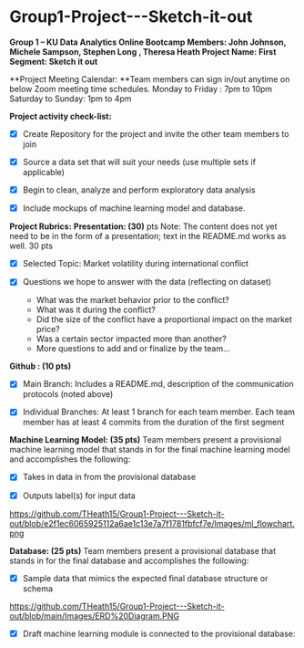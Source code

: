 # Group1-Project---Sketch-it-out
**Group 1 – KU Data Analytics Online Bootcamp
Members: John Johnson,  Michele Sampson, Stephen Long , Theresa Heath
Project Name: First Segment: Sketch it out**

**Project Meeting Calendar: **Team members can sign in/out anytime on below Zoom meeting time schedules. 
Monday to Friday : 7pm to 10pm 
Saturday to Sunday: 1pm to 4pm

**Project activity check-list:**

- [x] Create Repository for the project and invite the other team members to join

- [x] Source a data set that will suit your needs (use multiple sets if applicable)

- [x] Begin to clean, analyze and perform exploratory data analysis 

- [x] Include mockups of machine learning model and database.

**Project Rubrics:**
**Presentation: (30)** pts Note: The content does not yet need to be in the form of a presentation; text in the README.md works as well. 30 pts

- [x] Selected Topic: Market volatility during international conflict

- [x] Questions we hope to answer with the data (reflecting on dataset)
	 - What was the market behavior prior to the conflict? 
	 - What was it during the conflict?  
	 - Did the size of the conflict have a proportional impact on the market price?
	 - Was a certain sector impacted more than another?
	 - More questions to add and or finalize by the team…
	     
	

**Github :  (10 pts)**

- [x] Main Branch: Includes a README.md, description of the communication protocols (noted above)

- [x] Individual Branches: At least 1 branch for each team member. Each team member has at least 4 commits from the duration of the first segment

**Machine Learning Model: (35 pts)** Team members present a provisional machine learning model that stands in for the final machine learning model and accomplishes the following: 

- [x] Takes in data in from the provisional database

- [x] Outputs label(s) for input data

https://github.com/THeath15/Group1-Project---Sketch-it-out/blob/e2f1ec6065925112a6ae1c13e7a7f1781fbfcf7e/Images/ml_flowchart.png

**Database: (25 pts)**  Team members present a provisional database that stands in for the final database and accomplishes the following:

- [x] Sample data that mimics the expected final database structure or schema 

https://github.com/THeath15/Group1-Project---Sketch-it-out/blob/main/Images/ERD%20Diagram.PNG

- [x] Draft machine learning module is connected to the provisional database:	
